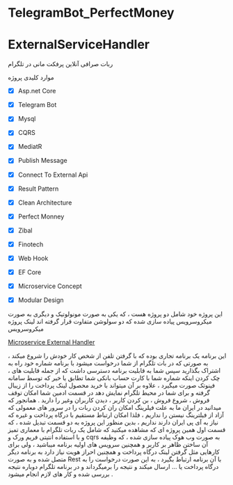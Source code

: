# TelegramBot_PerfectMoney
# ExternalServiceHandler

ربات صرافی آنلاین پرفکت مانی در تلگرام 

موارد کلیدی پروژه
- [x] Asp.net Core
- [x] Telegram Bot
- [x] Mysql
- [x] CQRS
- [x] MediatR
- [x] Publish Message
- [x] Connect To External Api
- [x] Result Pattern
- [x] Clean Architecture
- [x] Perfect Monney
- [x] Zibal
- [x] Finotech
- [x] Web Hook
- [x] EF Core
- [x] Microservice Concept
- [x] Modular Design


این پروژه خود شامل دو پروژه هست ، که یکی به صورت مونولوتیک و دیگری به صورت میکروسرویس پیاده سازی شده که دو سولوشن متفاوت قرار گرفته اند
لینک پروژه میکروسرویس 


[Microservice External Handler](https://link-url-here.org](https://github.com/AmBplus/ExternalServiceHandler))




این برنامه یک برنامه تجاری بوده که با گرفتن تلفن از شخص کار خودش را شروع میکند ، به صورتی که در بات تلگرام از شما درخواست میشود با برنامه شماره خود راه به اشتراک بگذارید سپس شما به قابلیت برنامه دسترسی داشت 
که از جمله قابلیت های ، چک کردن اینکه شماره شما با کارت حساب بانکی شما تطابق یا خیر که توسط سامانه فینوتک صورت میگیرد ، علاوه بر آن میتواند با خرید محصول لینک پرداخت را از زیبال گرفته و برای شما در محیط تلگرام نمایش دهد
در قسمت ادمین شما امکان توقف فروش ، شروع فروش ، بن کردن کاربر ، دیدن کاربران وغیر را دارید . 
همانجور که میدانید در ایران ما به علت فیلرینگ امکان ران کردن ربات را در سرور های معمولی که آزاد از فیلترینگ نیستن را نداریم ، فلذا امکان ارتباط مستقیم با درگاه پرداخت و غیره که نیاز به آی پی ایران دارند نداریم ، بدین منظور این پروژه به دو قسمت تبدیل شده ، که قسمت اول همین پروژه ای که مشاهده میکنید که شامل یک ربات تلگرام با معماری تمیز و با استفاده انتیتی فریم ورک و cqrs  به صورت وب هوک پیاده سازی شده ، که وظیفه آن ساختن ظاهر بر کاربر و همچنین سرویس های اولیه برنامه میباشید ، ولی برای کارهایی مثل گرفتن لینک درگاه پرداخت و همچنین احراز هویت نیاز دارد به برنامه دیگر متصل شده و به صورت Rest با آن برنامه ارتباط بگیرد ، به این صورت درخواست را به درگاه پرداخت یا ... ارسال میکند و نتیجه را برمیگرداند و در برنامه تلگرام دوباره نتیجه بررسی شده و کار های لازم انجام میشود .









